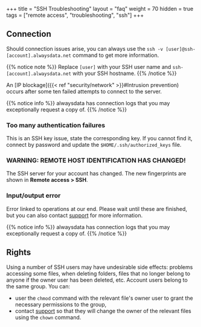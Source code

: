 +++
title = "SSH Troubleshooting"
layout = "faq"
weight = 70
hidden = true
tags = ["remote access", "troubleshooting", "ssh"]
+++

## Connection

Should connection issues arise, you can always use the `ssh -v [user]@ssh-[account].alwaysdata.net` command to get more information.

{{% notice note %}}
Replace `[user]` with your SSH user name and `ssh-[account].alwaysdata.net` with your SSH hostname.
{{% /notice %}}

An [IP blockage]({{< ref "security/network" >}}#Intrusion prevention) occurs after some ten failed attempts to connect to the server.

{{% notice info %}}
alwaysdata has connection logs that you may exceptionally request a copy of.
{{% /notice %}}

### Too many authentication failures

This is an SSH key issue, state the corresponding key. If you cannot find it, connect by password and update the `$HOME/.ssh/authorized_keys` file.

### WARNING: REMOTE HOST IDENTIFICATION HAS CHANGED!

The SSH server for your account has changed. The new fingerprints are shown in **Remote access > SSH**.

### Input/output error

Error linked to operations at our end. Please wait until these are finished, but you can also contact [support](https://admin.alwaysdata.com/support/add/) for more information.

{{% notice info %}}
alwaysdata has connection logs that you may exceptionally request a copy of.
{{% /notice %}}

## Rights

Using a number of SSH users may have undesirable side effects: problems accessing some files, when deleting folders, files that no longer belong to anyone if the owner user has been deleted, etc. Account users belong to the same group. You can:

- user the `chmod` command with the relevant file's owner user to grant the necessary permissions to the group,
- contact [support](https://admin.alwaysdata.com/support/add/) so that they will change the owner of the relevant files using the `chown` command.
